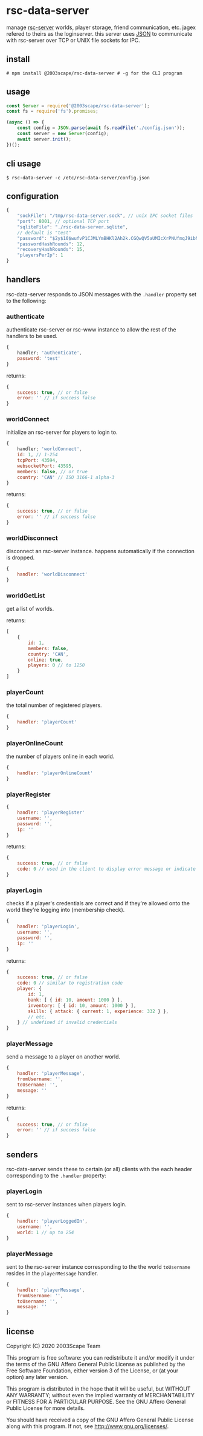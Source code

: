 # rsc-data-server
manage [rsc-server](https://github.com/2003scape/rsc-server) worlds,
player storage, friend communication, etc. jagex refered to theirs as the
loginserver.  this server uses [JSON](https://www.npmjs.com/package/json-socket)
to communicate with rsc-server over TCP or UNIX file sockets for IPC.

## install

    # npm install @2003scape/rsc-data-server # -g for the CLI program

## usage
```javascript
const Server = require('@2003scape/rsc-data-server');
const fs = require('fs').promises;

(async () => {
    const config = JSON.parse(await fs.readFile('./config.json'));
    const server = new Server(config);
    await server.init();
})();
```

## cli usage
```
$ rsc-data-server -c /etc/rsc-data-server/config.json
```

## configuration
```javascript
{
    "sockFile": "/tmp/rsc-data-server.sock", // unix IPC socket files
    "port": 8001, // optional TCP port
    "sqliteFile": "./rsc-data-server.sqlite",
    // default is "test"
    "password": "$2y$10$wufvP1CJMLYmBHKl2Ah2k.CGQwQV5aUMIcXrPNUfmqJ9ibNhhvFnS",
    "passwordHashRounds": 12,
    "recoveryHashRounds": 15,
    "playersPerIp": 1
}
```

## handlers
rsc-data-server responds to JSON messages with the `.handler` property set to
the following:

### authenticate
authenticate rsc-server or rsc-www instance to allow the rest of the handlers
to be used.

```javascript
{
    handler; 'authenticate',
    password: 'test'
}
```

returns:
```javascript
{
    success: true, // or false
    error: '' // if success false
}
```

### worldConnect
initialize an rsc-server for players to login to.

```javascript
{
    handler; 'worldConnect',
    id: 1, // 1-254
    tcpPort: 43594,
    websocketPort: 43595,
    members: false, // or true
    country: 'CAN' // ISO 3166-1 alpha-3
}
```

returns:
```javascript
{
    success: true, // or false
    error: '' // if success false
}
```

### worldDisconnect
disconnect an rsc-server instance. happens automatically if the connection is
dropped.

```javascript
{
    handler: 'worldDisconnect'
}
```

### worldGetList
get a list of worlds.

returns:
```javascript
[
    {
        id: 1,
        members: false,
        country: 'CAN',
        online: true,
        players: 0 // to 1250
    }
]
```

### playerCount
the total number of registered players.
```javascript
{
    handler: 'playerCount'
}
```

### playerOnlineCount
the number of players online in each world.
```javascript
{
    handler: 'playerOnlineCount'
}
```

### playerRegister
```javascript
{
    handler: 'playerRegister'
    username: '',
    password: '',
    ip: ''
}
```

returns:
```javascript
{
    success: true, // or false
    code: 0 // used in the client to display error message or indicate success
}
```

### playerLogin
checks if a player's credentials are correct and if they're allowed onto the
world they're logging into (membership check).

```javascript
{
    handler: 'playerLogin',
    username: '',
    password: '',
    ip: ''
}
```

returns:
```javascript
{
    success: true, // or false
    code: 0 // similar to registration code
    player: {
        id: 1,
        bank: [ { id: 10, amount: 1000 } ],
        inventory: [ { id: 10, amount: 1000 } ],
        skills: { attack: { current: 1, experience: 332 } },
        // etc.
    } // undefined if invalid credentials
}
```

### playerMessage
send a message to a player on another world.

```javascript
{
    handler: 'playerMessage',
    fromUsername: '',
    toUsername: '',
    message: ''
}
```

returns:
```javascript
{
    success: true, // or false
    error: '' // if success false
}
```

## senders
rsc-data-server sends these to certain (or all) clients with the each header
corresponding to the `.handler` property:

### playerLogin
sent to rsc-server instances when players login.

```javascript
{
    handler: 'playerLoggedIn',
    username: '',
    world: 1 // up to 254
}
```

### playerMessage
sent to the rsc-server instance corresponding to the the world `toUsername`
resides in the `playerMessage` handler.

```javascript
{
    handler: 'playerMessage',
    fromUsername: '',
    toUsername: '',
    message: ''
}
```

## license
Copyright (C) 2020  2003Scape Team

This program is free software: you can redistribute it and/or modify
it under the terms of the GNU Affero General Public License as
published by the Free Software Foundation, either version 3 of the
License, or (at your option) any later version.

This program is distributed in the hope that it will be useful,
but WITHOUT ANY WARRANTY; without even the implied warranty of
MERCHANTABILITY or FITNESS FOR A PARTICULAR PURPOSE.  See the
GNU Affero General Public License for more details.

You should have received a copy of the GNU Affero General Public License
along with this program.  If not, see http://www.gnu.org/licenses/.
